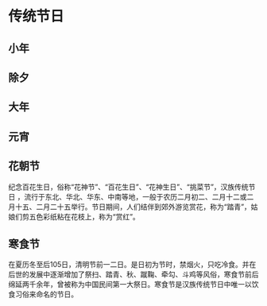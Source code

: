 # 传统节日

## 小年

## 除夕

## 大年

## 元宵

## 花朝节

纪念百花生日，俗称“花神节”、“百花生日”、“花神生日”、“挑菜节”，汉族传统节日 ，流行于东北、华北、华东、中南等地，一般于农历二月初二、二月十二或二月十五、二月二十五举行。节日期间，人们结伴到郊外游览赏花，称为“踏青”，姑娘们剪五色彩纸粘在花枝上，称为“赏红”。

## 寒食节

在夏历冬至后105日，清明节前一二日。是日初为节时，禁烟火，只吃冷食。并在后世的发展中逐渐增加了祭扫、踏青、秋、蹴鞠、牵勾、斗鸡等风俗，寒食节前后绵延两千余年，曾被称为中国民间第一大祭日。寒食节是汉族传统节日中唯一以饮食习俗来命名的节日。